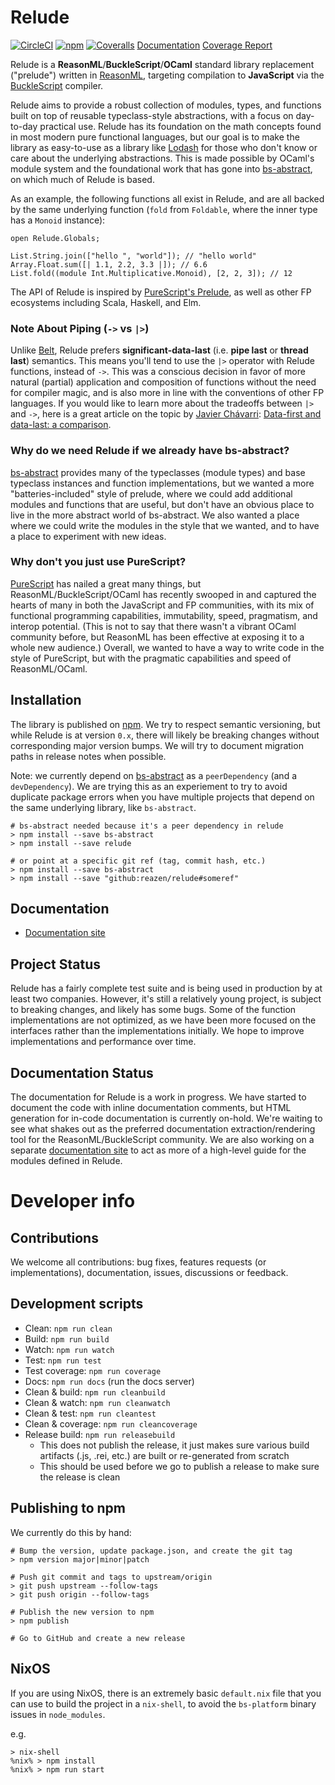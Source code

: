 # Relude

[![CircleCI](https://img.shields.io/circleci/project/github/reazen/relude/master.svg)](https://circleci.com/gh/reazen/relude)
[![npm](https://img.shields.io/npm/v/relude.svg)](https://www.npmjs.com/package/relude)
[![Coveralls](https://img.shields.io/coveralls/github/reazen/relude.svg)](https://coveralls.io/github/reazen/relude)
[Documentation](https://reazen.github.io/relude)
[Coverage Report](https://reazen.github.io/relude/coverage/lcov-report/index.html)

Relude is a **ReasonML**/**BuckleScript**/**OCaml** standard library replacement ("prelude") written in [ReasonML](https://reasonml.github.io/), targeting compilation to **JavaScript** via the [BuckleScript](https://bucklescript.github.io/) compiler.

Relude aims to provide a robust collection of modules, types, and functions built on top of reusable typeclass-style abstractions, with a focus on day-to-day practical use.  Relude has its foundation on the math concepts found in most modern pure functional languages, but our goal is to make the library as easy-to-use as a library like [Lodash](https://lodash.com/docs) for those who don't know or care about the underlying abstractions.  This is made possible by OCaml's module system and the foundational work that has gone into [bs-abstract](https://github.com/Risto-Stevcev/bs-abstract), on which much of Relude is based.

As an example, the following functions all exist in Relude, and are all backed by the same underlying function (`fold` from `Foldable`, where the inner type has a `Monoid` instance):

```reason
open Relude.Globals;

List.String.join(["hello ", "world"]); // "hello world"
Array.Float.sum([| 1.1, 2.2, 3.3 |]); // 6.6
List.fold((module Int.Multiplicative.Monoid), [2, 2, 3]); // 12
```

The API of Relude is inspired by [PureScript's Prelude](https://pursuit.purescript.org/packages/purescript-prelude), as well as other FP ecosystems including Scala, Haskell, and Elm.

### Note About Piping (`->` vs `|>`)

Unlike [Belt](https://bucklescript.github.io/bucklescript/api/Belt.html), Relude prefers **significant-data-last** (i.e. **pipe last** or **thread last**) semantics.  This means you'll tend to use the `|>` operator with Relude functions, instead of `->`.  This was a conscious decision in favor of more natural (partial) application and composition of functions without the need for compiler magic, and is also more in line with the conventions of other FP languages.  If you would like to learn more about the tradeoffs between `|>` and `->`, here is a great article on the topic by [Javier Chávarri](https://www.javierchavarri.com/): [Data-first and data-last: a comparison](https://www.javierchavarri.com/data-first-and-data-last-a-comparison/).

### Why do we need Relude if we already have bs-abstract?

[bs-abstract](https://github.com/Risto-Stevcev/bs-abstract) provides many of the typeclasses (module types) and base typeclass instances and function implementations, but we wanted a more "batteries-included" style of prelude, where we could add additional modules and functions that are useful, but don't have an obvious place to live in the more abstract world of bs-abstract.  We also wanted a place where we could write the modules in the style that we wanted, and to have a place to experiment with new ideas.

### Why don't you just use PureScript?

[PureScript](http://www.purescript.org) has nailed a great many things, but ReasonML/BuckleScript/OCaml has recently swooped in and captured the hearts of many in both the JavaScript and FP communities, with its mix of functional programming capabilities, immutability, speed, pragmatism, and interop potential.  (This is not to say that there wasn't a vibrant OCaml community before, but ReasonML has been effective at exposing it to a whole new audience.)  Overall, we wanted to have a way to write code in the style of PureScript, but with the pragmatic capabilities and speed of ReasonML/OCaml.

## Installation

The library is published on [npm](https://www.npmjs.com/package/relude). We try to respect semantic versioning, but while Relude is at version `0.x`, there will likely be breaking changes without corresponding major version bumps.  We will try to document migration paths in release notes when possible.

Note: we currently depend on [bs-abstract](https://github.com/Risto-Stevcev/bs-abstract) as a `peerDependency` (and a `devDependency`).  We are trying this as an experiement to try to avoid duplicate package errors when you have multiple projects that depend on the same underlying library, like `bs-abstract`.

```
# bs-abstract needed because it's a peer dependency in relude
> npm install --save bs-abstract
> npm install --save relude

# or point at a specific git ref (tag, commit hash, etc.)
> npm install --save bs-abstract
> npm install --save "github:reazen/relude#someref"
```

## Documentation

* [Documentation site](https://reazen.github.io/relude)

## Project Status

Relude has a fairly complete test suite and is being used in production by at least two companies. However, it's still a relatively young project, is subject to breaking changes, and likely has some bugs. Some of the function implementations are not optimized, as we have been more focused on the interfaces rather than the implementations initially. We hope to improve implementations and performance over time.

## Documentation Status

The documentation for Relude is a work in progress.  We have started to document the code with inline documentation comments, but HTML generation for in-code documentation is currently on-hold.  We're waiting to see what shakes out as the preferred documentation extraction/rendering tool for the ReasonML/BuckleScript community.  We are also working on a separate [documentation site](https://reazen.github.io/relude) to act as more of a high-level guide for the modules defined in Relude.

# Developer info

## Contributions

We welcome all contributions: bug fixes, features requests (or implementations), documentation, issues, discussions or feedback.

## Development scripts

* Clean: `npm run clean`
* Build: `npm run build`
* Watch: `npm run watch`
* Test: `npm run test`
* Test coverage: `npm run coverage`
* Docs: `npm run docs` (run the docs server)
* Clean & build: `npm run cleanbuild`
* Clean & watch: `npm run cleanwatch`
* Clean & test: `npm run cleantest`
* Clean & coverage: `npm run cleancoverage`
* Release build: `npm run releasebuild`
    * This does not publish the release, it just makes sure various build artifacts (.js, .rei, etc.) are built or re-generated from scratch
    * This should be used before we go to publish a release to make sure the release is clean

## Publishing to npm

We currently do this by hand:

```
# Bump the version, update package.json, and create the git tag
> npm version major|minor|patch

# Push git commit and tags to upstream/origin
> git push upstream --follow-tags
> git push origin --follow-tags

# Publish the new version to npm
> npm publish

# Go to GitHub and create a new release
```

## NixOS

If you are using NixOS, there is an extremely basic `default.nix` file that you can
use to build the project in a `nix-shell`, to avoid the `bs-platform` binary issues
in `node_modules`.

e.g.

```
> nix-shell
%nix% > npm install
%nix% > npm run start
```
